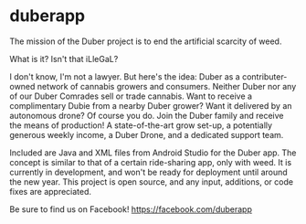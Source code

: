# duberapp

The mission of the Duber project is to end the artificial scarcity of weed.

What is it? Isn't that iLleGaL?

I don't know, I'm not a lawyer. But here's the idea: Duber as a contributer-owned network of cannabis growers and consumers. Neither Duber nor any of our Duber Comrades sell or trade cannabis. Want to receive a complimentary Dubie from a nearby Duber grower? Want it delivered by an autonomous drone? Of course you do. Join the Duber family and receive the means of production! A state-of-the-art grow set-up, a potentially generous weekly income, a Duber Drone, and a dedicated support team.

Included are Java and XML files from Android Studio for the Duber app. The concept is similar to that of a certain ride-sharing app, only with weed. It is currently in development, and won't be ready for deployment until around the new year. This project is open source, and any input, additions, or code fixes are appreciated.

Be sure to find us on Facebook! https://facebook.com/duberapp
